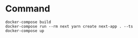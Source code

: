 # Command
```
docker-compose build
docker-compose run --rm next yarn create next-app . --ts
docker-compose up
```
